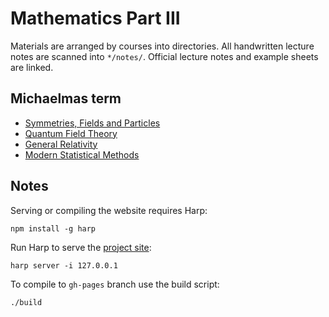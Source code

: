 # Mathematics Part III

Materials are arranged by courses into directories. All handwritten
lecture notes are scanned into `*/notes/`. Official lecture notes and
example sheets are linked.

## Michaelmas term

- [Symmetries, Fields and Particles](/sym)
- [Quantum Field Theory](/qft)
- [General Relativity](/gr)
- [Modern Statistical Methods](/msm)

## Notes

Serving or compiling the website requires Harp:

```shell
npm install -g harp
```

Run Harp to serve the [project site](http://localhost:9000/):

```shell
harp server -i 127.0.0.1
```

To compile to `gh-pages` branch use the build script:

```shell
./build
```
